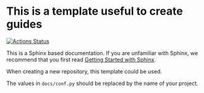 # This is a template useful to create guides

[![Actions Status](https://github.com/ome/guide-template/workflows/sphinx/badge.svg)](https://github.com/ome/guide-template/actions)

This is a Sphinx based documentation. 
If you are unfamiliar with Sphinx, we recommend that you first read 
[Getting Started with Sphinx](https://docs.readthedocs.io/en/stable/intro/getting-started-with-sphinx.html).

When creating a new repository, this template could be used.

The values in ``docs/conf.py`` should be replaced by the name of your project.
